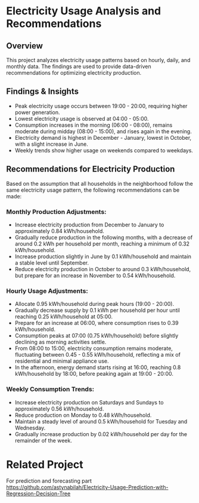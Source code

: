 # Electricity Usage Analysis and Recommendations

## Overview
This project analyzes electricity usage patterns based on hourly, daily, and monthly data. The findings are used to provide data-driven recommendations for optimizing electricity production.  

## Findings & Insights
- Peak electricity usage occurs between 19:00 - 20:00, requiring higher power generation.
- Lowest electricity usage is observed at 04:00 - 05:00. 
- Consumption increases in the morning (06:00 - 08:00), remains moderate during midday (08:00 - 15:00), and rises again in the evening. 
- Electricity demand is highest in December - January, lowest in October, with a slight increase in June. 
- Weekly trends show higher usage on weekends compared to weekdays.

## Recommendations for Electricity Production
Based on the assumption that all households in the neighborhood follow the same electricity usage pattern, the following recommendations can be made:

### Monthly Production Adjustments:
- Increase electricity production from December to January to approximately 0.84 kWh/household.
- Gradually reduce production in the following months, with a decrease of around 0.2 kWh per household per month, reaching a minimum of 0.32 kWh/household.
- Increase production slightly in June by 0.1 kWh/household and maintain a stable level until September.
- Reduce electricity production in October to around 0.3 kWh/household, but prepare for an increase in November to 0.54 kWh/household.

### Hourly Usage Adjustments:
- Allocate 0.95 kWh/household during peak hours (19:00 - 20:00).
- Gradually decrease supply by 0.1 kWh per household per hour until reaching 0.25 kWh/household at 05:00.
- Prepare for an increase at 06:00, where consumption rises to 0.39 kWh/household.
- Consumption peaks at 07:00 (0.75 kWh/household) before slightly declining as morning activities settle.
- From 08:00 to 15:00, electricity consumption remains moderate, fluctuating between 0.45 - 0.55 kWh/household, reflecting a mix of residential and minimal appliance use.
- In the afternoon, energy demand starts rising at 16:00, reaching 0.8 kWh/household by 18:00, before peaking again at 19:00 - 20:00.

### Weekly Consumption Trends:
- Increase electricity production on Saturdays and Sundays to approximately 0.56 kWh/household.
- Reduce production on Monday to 0.48 kWh/household.
- Maintain a steady level of around 0.5 kWh/household for Tuesday and Wednesday.
- Gradually increase production by 0.02 kWh/household per day for the remainder of the week.

# Related Project 
For prediction and forecasting part
https://github.com/astynabilah/Electricity-Usage-Prediction-with-Regression-Decision-Tree 

